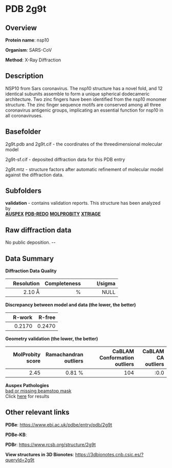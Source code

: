 # PDB 2g9t

## Overview

**Protein name**: nsp10

**Organism**: SARS-CoV

**Method**: X-Ray Diffraction

## Description

NSP10 from Sars coronavirus. The nsp10 structure has a novel fold, and 12 identical subunits assemble to form a unique spherical dodecameric architecture. Two zinc fingers have been identified from the nsp10 monomer structure. The zinc finger sequence motifs are conserved among all three coronavirus antigenic groups, implicating an essential function for nsp10 in all coronaviruses.

## Basefolder

2g9t.pdb and 2g9t.cif - the coordinates of the threedimensional molecular model

2g9t-sf.cif - deposited diffraction data for this PDB entry

2g9t.mtz - structure factors after automatic refinement of molecular model against the diffraction data.

## Subfolders





**validation** - contains validation reports. This structure has been analyzed by <br>[**AUSPEX**](https://github.com/thorn-lab/coronavirus_structural_task_force/tree/master/pdb/nsp10/SARS-CoV/2g9t/validation/auspex) [**PDB-REDO**](https://github.com/thorn-lab/coronavirus_structural_task_force/tree/master/pdb/nsp10/SARS-CoV/2g9t/validation/pdb-redo) [**MOLPROBITY**](https://github.com/thorn-lab/coronavirus_structural_task_force/tree/master/pdb/nsp10/SARS-CoV/2g9t/validation/molprobity) [**XTRIAGE**](https://github.com/thorn-lab/coronavirus_structural_task_force/blob/master/pdb/nsp10/SARS-CoV/2g9t/validation/Xtriage_output.log)   



## Raw diffraction data

No public deposition. --<br> 

## Data Summary
**Diffraction Data Quality**

|   | Resolution | Completeness| I/sigma |
|---|-------------:|----------------:|--------------:|
|   |2.10 Å|      %|<img width=50/>NULL |

**Discrepancy between model and data (the lower, the better)**

|   | **R-work**| **R-free**   
|---|-------------:|----------------:|           
||  0.2170|  0.2470|

**Geometry validation (the lower, the better)**

|   |**MolProbity<br>score**| **Ramachandran<br>outliers** | **CaBLAM<br>Conformation outliers** | **CaBLAM<br>CA outliers** |
|---|-------------:|----------------:|----------------:|----------------:|
||  2.45|  0.81 %|104|:0.0|

**Auspex Pathologies**<br> [bad or missing beamstop mask](https://www.auspex.de/pathol/#2)<br>Click [here](https://github.com/thorn-lab/coronavirus_structural_task_force/blob/master/pdb/nsp10/SARS-CoV/2g9t/validation/auspex/2g9t_auspex_comments.txt)  for results

 



## Other relevant links 
**PDBe**:  https://www.ebi.ac.uk/pdbe/entry/pdb/2g9t

**PDBe-KB**:  
 
**PDBr**: https://www.rcsb.org/structure/2g9t 

**View structures in 3D Bionotes**: https://3dbionotes.cnb.csic.es/?queryId=2g9t

